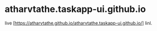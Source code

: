 # atharvtathe.taskapp-ui.github.io

live [https://atharvtathe.github.io/atharvtathe.taskapp-ui.github.io/] linl.
